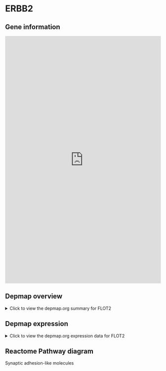 <h1>ERBB2</h1>

<h2>Gene information</h2>
<iframe src="https://depmap.org/portal/gene/FLOT2?tab=about" style="border:none;width:100%;height:800px"></iframe>

<h2>Depmap overview</h2>
<details>
  <summary>Click to view the depmap.org summary for FLOT2</summary>
  <iframe src="https://depmap.org/portal/gene/FLOT2?tab=overview" style="border:none;width:100%;height:800px"></iframe>
</details>

<h2>Depmap expression</h2>
<details>
  <summary>Click to view the depmap.org expression data for FLOT2</summary>
  <iframe src="https://depmap.org/portal/gene/FLOT2?tab=characterization" style="border:none;width:100%;height:800px"></iframe>
</details>



<h2>Reactome Pathway diagram</h2>
Synaptic adhesion-like molecules
<div id="diagramHolder"></div>

<script>
    //Creating the Reactome Diagram widget
    //Take into account a proxy needs to be set up in your server side pointing to www.reactome.org
    function onReactomeDiagramReady(){  //This function is automatically called when the widget code is ready to be used
        var diagram = Reactome.Diagram.create({
            "placeHolder" : "diagramHolder",
            "width" : 900,
            "height" : 500
        });

        //Initialising it to the "Hemostasis" pathway
        diagram.loadDiagram("R-HSA-8849932");

        //Adding different listeners

        diagram.onDiagramLoaded(function (loaded) {
            console.info("Loaded ", loaded);
            diagram.flagItems("BAD");
	    diagram.flagItems("Q92934");
            if (loaded == "R-HSA-8849932") diagram.selectItem("R-HSA-8849932");
        });

     }
</script>



